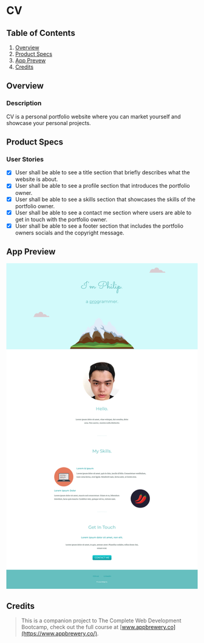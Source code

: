 # CV

## Table of Contents
1. [Overview](#Overview)
2. [Product Specs](#Product-Specs)
3. [App Prevew](#App-Preview)
4. [Credits](#Credits)

## Overview
### Description

CV is a personal portfolio website where you can market yourself and showcase your personal projects.

## Product Specs
### User Stories

- [x] User shall be able to see a title section that briefly describes what the website is about.
- [x] User shall be able to see a profile section that introduces the portfolio owner.
- [x] User shall be able to see a skills section that showcases the skills of the portfolio owner.
- [x] User shall be able to see a contact me section where users are able to get in touch with the portfolio owner.
- [x] User shall be able to see a footer section that includes the portfolio owners socials and the copyright message.

## App Preview

<img src="https://github.com/py415/app-resources/blob/master/web/CV/cv-full-screen.png">

## Credits

> This is a companion project to The Complete Web Development Bootcamp, check out the full course at [www.appbrewery.co](https://www.appbrewery.co/).
